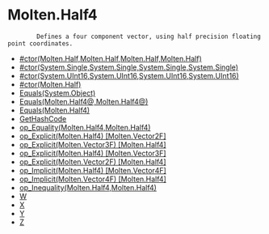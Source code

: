 ﻿  
# Molten.Half4

            Defines a four component vector, using half precision floating point coordinates.
            
  
*  [#ctor(Molten.Half,Molten.Half,Molten.Half,Molten.Half)](docs/Molten.Math/Molten/Half4/#ctor.md)  
*  [#ctor(System.Single,System.Single,System.Single,System.Single)](docs/Molten.Math/Molten/Half4/#ctor.md)  
*  [#ctor(System.UInt16,System.UInt16,System.UInt16,System.UInt16)](docs/Molten.Math/Molten/Half4/#ctor.md)  
*  [#ctor(Molten.Half)](docs/Molten.Math/Molten/Half4/#ctor.md)  
*  [Equals(System.Object)](docs/Molten.Math/Molten/Half4/Equals.md)  
*  [Equals(Molten.Half4@,Molten.Half4@)](docs/Molten.Math/Molten/Half4/Equals.md)  
*  [Equals(Molten.Half4)](docs/Molten.Math/Molten/Half4/Equals.md)  
*  [GetHashCode](docs/Molten.Math/Molten/Half4/GetHashCode.md)  
*  [op_Equality(Molten.Half4,Molten.Half4)](docs/Molten.Math/Molten/Half4/op_Equality.md)  
*  [op_Explicit(Molten.Half4) [Molten.Vector2F]](docs/Molten.Math/Molten/Half4/op_Explicit.md)  
*  [op_Explicit(Molten.Vector3F) [Molten.Half4]](docs/Molten.Math/Molten/Half4/op_Explicit.md)  
*  [op_Explicit(Molten.Half4) [Molten.Vector3F]](docs/Molten.Math/Molten/Half4/op_Explicit.md)  
*  [op_Explicit(Molten.Vector2F) [Molten.Half4]](docs/Molten.Math/Molten/Half4/op_Explicit.md)  
*  [op_Implicit(Molten.Half4) [Molten.Vector4F]](docs/Molten.Math/Molten/Half4/op_Implicit.md)  
*  [op_Implicit(Molten.Vector4F) [Molten.Half4]](docs/Molten.Math/Molten/Half4/op_Implicit.md)  
*  [op_Inequality(Molten.Half4,Molten.Half4)](docs/Molten.Math/Molten/Half4/op_Inequality.md)  
*  [W](docs/Molten.Math/Molten/Half4/W.md)  
*  [X](docs/Molten.Math/Molten/Half4/X.md)  
*  [Y](docs/Molten.Math/Molten/Half4/Y.md)  
*  [Z](docs/Molten.Math/Molten/Half4/Z.md)